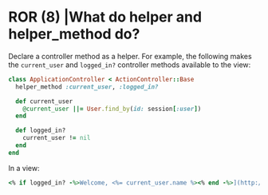 # ROR (8) |What do helper and helper_method do?

Declare a controller method as a helper. For example, the following makes the `current_user` and `logged_in?` controller methods available to the view:

```ruby
class ApplicationController < ActionController::Base
  helper_method :current_user, :logged_in?

  def current_user
    @current_user ||= User.find_by(id: session[:user])
  end

  def logged_in?
    current_user != nil
  end
end
```

In a view:

```ruby
<% if logged_in? -%>Welcome, <%= current_user.name %><% end -%>](http://www.justinweiss.com/articles/how-rails-sessions-work/)
```

